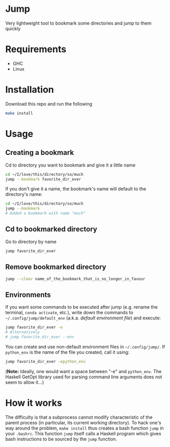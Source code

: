Jump
===================

Very lightweight tool to bookmark some directories and jump to them quickly

# Requirements

  - GHC
  - Linux

# Installation

Download this repo and run the following

```bash
make install
```


# Usage

## Creating a bookmark

Cd to directory you want to bookmark and give it a little name

```bash
cd ~/I/love/this/directory/so/much
jump --bookmark favorite_dir_ever
```

If you don't give it a name, the bookmark's name will default to the directory's name:

```bash
cd ~/I/love/this/directory/so/much
jump --bookmark
# Added a bookmark with name "much"
```


## Cd to bookmarked directory

Go to directory by name
```bash
jump favorite_dir_ever
```

## Remove bookmarked directory

```bash
jump --clear name_of_the_bookmark_that_is_no_longer_in_favour
```

## Environments

If you want some commands to be executed after jump (e.g. rename the terminal, ``conda activate``, etc.), write down the commands to ``~/.config/jump/default_env`` (a.k.a. *default environment file*) and execute:

```bash
jump favorite_dir_ever -e
# Alternatively
# jump favorite_dir_ever --env
```

You can create and use non-default environment files in ``~/.config/jump/``. If ``python_env`` is the name of the file you created, call it using:

```bash
jump favorite_dir_ever -epython_env
```

(**Note:** Ideally, one would want a space between "-e" and ``python_env``. The Haskell GetOpt library used for parsing command line arguments does not seem to allow it...)

# How it works

The difficulty is that a subprocess cannot modify characteristic of the parent process (in particular, its current working directory). To hack one's way around the problem, ``make install`` thus creates a bash function ``jump`` in your ``.bashrc``. This function ``jump`` itself calls a Haskell program which gives bash instructions to be sourced by the ``jump`` function. 